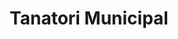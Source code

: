 ---
title: "Tanatori Municipal"
url: /sarroca-de-lleida/tanatori-municipal/
shop: directores de funerarias
---